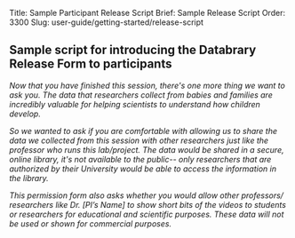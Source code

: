 Title: Sample Participant Release Script
Brief: Sample Release Script
Order: 3300
Slug: user-guide/getting-started/release-script

## Sample script for introducing the Databrary Release Form to participants

*Now that you have finished this session, there's one more thing we want to ask you. The data that researchers collect from babies and families are incredibly valuable for helping scientists to understand how children develop.* 

*So we wanted to ask if you are comfortable with allowing us to share the data we collected from this session with other researchers just like the professor who runs this lab/project. The data would be shared in a secure, online library, it's not available to the public-- only researchers that are authorized by their University would be able to access the information in the library.*

*This permission form also asks whether you would allow other professors/ researchers like Dr. [PI’s Name] to show short bits of the videos to students or researchers for educational and scientific purposes. These data will not be used or shown for commercial purposes.*

